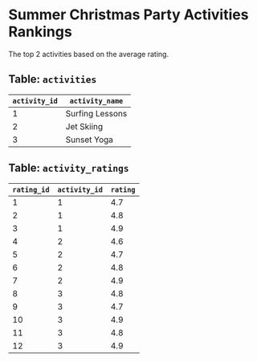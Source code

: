 # Summer Christmas Party Activities Rankings

The top 2 activities based on the average rating.

## Table: `activities`

| `activity_id` | `activity_name`    |
|----------------|--------------------|
| 1              | Surfing Lessons    |
| 2              | Jet Skiing         |
| 3              | Sunset Yoga        |

## Table: `activity_ratings`

| `rating_id` | `activity_id` | `rating` |
|-------------|---------------|----------|
| 1           | 1             | 4.7      |
| 2           | 1             | 4.8      |
| 3           | 1             | 4.9      |
| 4           | 2             | 4.6      |
| 5           | 2             | 4.7      |
| 6           | 2             | 4.8      |
| 7           | 2             | 4.9      |
| 8           | 3             | 4.8      |
| 9           | 3             | 4.7      |
| 10          | 3             | 4.9      |
| 11          | 3             | 4.8      |
| 12          | 3             | 4.9      |
